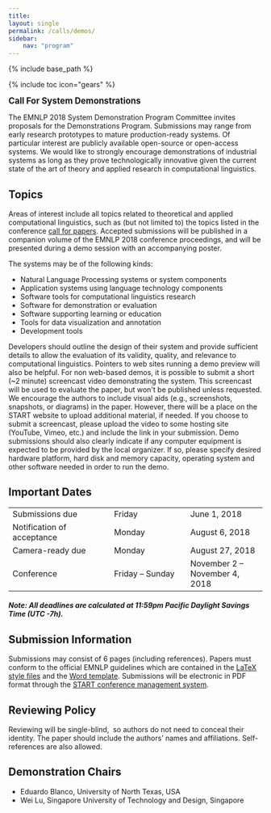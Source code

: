 ```yaml
---
title: 
layout: single
permalink: /calls/demos/
sidebar: 
    nav: "program"
---
```

{% include base_path %}

{% include toc icon="gears" %}

<span style="font-weight: bolder;font-size: larger;">Call For System Demonstrations</span>

The EMNLP 2018 System Demonstration Program Committee invites proposals for the Demonstrations Program. Submissions may range from early research prototypes to mature production-ready systems. Of particular interest are publicly available open-source or open-access systems. We would like to strongly encourage demonstrations of industrial systems as long as they prove technologically innovative given the current state of the art of theory and applied research in computational linguistics.

## Topics 

Areas of interest include all topics related to theoretical and applied computational linguistics, such as (but not limited to) the topics listed in the conference [call for papers](/calls/papers/). Accepted submissions will be published in a companion volume of the EMNLP 2018 conference proceedings, and will be presented during a demo session with an accompanying poster. 

The systems may be of the following kinds:        
- Natural Language Processing systems or system components
- Application systems using language technology components
- Software tools for computational linguistics research
- Software for demonstration or evaluation
- Software supporting learning or education
- Tools for data visualization and annotation
- Development tools

Developers should outline the design of their system and provide sufficient details to allow the evaluation of its validity, quality, and relevance to computational linguistics. Pointers to web sites running a demo preview will also be helpful. For non web-based demos, it is possible to submit a short (~2 minute) screencast video demonstrating the system. This screencast will be used to evaluate the paper, but won't be published unless requested. We encourage the authors to include visual aids (e.g., screenshots, snapshots, or diagrams) in the paper. However, there will be a place on the START website to upload additional material, if needed. If you choose to submit a screencast, please upload the video to some hosting site (YouTube, Vimeo, etc.) and include the link in your submission. Demo submissions should also clearly indicate if any computer equipment is expected to be provided by the local organizer. If so, please specify desired hardware platform, hard disk and memory capacity, operating system and other software needed in order to run the demo.

## Important Dates
<table>
    <tbody>
        <tr>
            <td style="width: 40%;">Submissions due</td>
            <td style="width: 30%;">Friday</td>
            <td>June 1, 2018</td>
        </tr>
        <tr>
            <td>Notification of acceptance</td>
            <td>Monday</td>
            <td>August 6, 2018</td>
        </tr>
        <tr>
          <td>Camera-ready due</td>
          <td>Monday</td>
          <td>August 27, 2018</td>
        </tr>
        <tr>
            <td>Conference</td>
            <td>Friday &ndash; Sunday</td>
            <td>November 2 &ndash; November 4, 2018</td>
        </tr>        
    </tbody>
</table>
<h5>Note: All deadlines are calculated at 11:59pm Pacific Daylight Savings Time (UTC -7h).</h5>

## Submission Information
Submissions may consist of 6 pages (including references). Papers must conform to the official EMNLP guidelines which are contained in the [LaTeX style files](/downloads/emnlp18-latex.zip) and the [Word template](/downloads/emnlp18-word.zip). Submissions will be electronic in PDF format through the [START conference management system](https://www.softconf.com/emnlp2018/demos/).

## Reviewing Policy
Reviewing will be single-blind,  so authors do not need to conceal their identity. The paper should include the authors’ names and affiliations. Self-references are also allowed.

## Demonstration Chairs
- Eduardo Blanco, University of North Texas, USA
- Wei Lu, Singapore University of Technology and Design, Singapore
